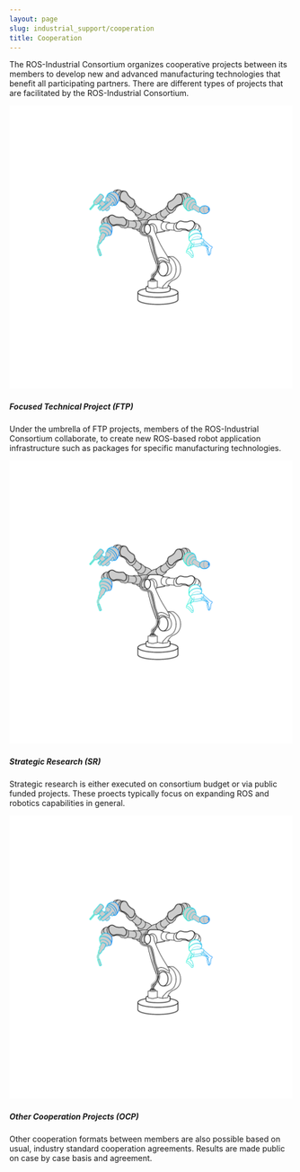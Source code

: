 ```yaml
---
layout: page
slug: industrial_support/cooperation
title: Cooperation
---
```


<p>
The ROS-Industrial Consortium organizes cooperative projects between its members to develop 
new and advanced manufacturing technologies that benefit all participating partners. There 
are different types of projects that are facilitated by the ROS-Industrial Consortium.
</p>
<div class="row align-items-stretch">
    <div class="col-xs-12 col-lg-4 col-sm-12">
        <div class="card" >
        <img src="../assets/images/application.png" class="card-img-top" alt="...">
        <div class="card-body">
            <h5 class="card-title">Focused Technical Project (FTP)</h5>
            <p class="card-text">
            Under the umbrella of FTP projects, members of the ROS-Industrial Consortium collaborate,
            to create new ROS-based robot application infrastructure such as packages for specific 
            manufacturing technologies. 
            </p>
        </div>
        </div>
    </div>
    <div class="col-xs-12 col-lg-4 col-sm-12">
        <div class="card" >
        <img src="../assets/images/application.png" class="card-img-top" alt="...">
        <div class="card-body">
            <h5 class="card-title">Strategic Research (SR)</h5>
            <p class="card-text">
            Strategic research is either executed on consortium budget or via public funded projects.
            These proects typically focus on expanding ROS and robotics capabilities in general.
            </p>
        </div>
        </div>
    </div>
    <div class="col-xs-12 col-lg-4 col-sm-12">
        <div class="card" >
        <img src="../assets/images/application.png" class="card-img-top" alt="...">
        <div class="card-body">
            <h5 class="card-title">Other Cooperation Projects (OCP)</h5>
            <p class="card-text">
            Other cooperation formats between members are also possible based on usual, industry standard
            cooperation agreements. Results are made public on case by case basis and agreement.
            </p>
        </div>
        </div>
    </div>
</div>